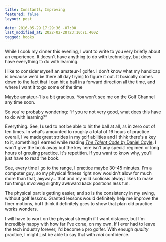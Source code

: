 ```yaml
---
title: Constantly Improving
featured: false
layout: post

date: 2016-05-29 17:29:36 -07:00
last_modified_at: 2022-02-28T23:10:21.400Z
tagged: books
---
```


While I cook my dinner this evening, I want to write to you very briefly about an experience. It doesn't have anything to do with technology, but does have everything to do with learning.

I like to consider myself an amateur-1 golfer. I don't know what my handicap is because we'd be there all day trying to figure it out. It basically comes down to the fact that I can hit a ball in a forward direction all the time, and where I want it to go some of the time.

Maybe amateur-1 is a bit gracious. You won't see me on the Golf Channel any time soon.

So you're probably wondering: “if you're not very good, what does this have to do with learning?”

Everything. See, I used to not be able to hit the ball at all, as in zero out of ten times. In what's amounted to roughly a total of 16 hours of practice overall, I've made great strides in my golf abilities and I think there's a key to it, something I learned while reading [_The Talent Code_ by Daniel Coyle](http://amzn.to/1U6knEB). I won't give the book away but the key here isn't any special regimen or long hours of greuling practice. It's repetition. If you want to know why, you'll just have to read the book.

See, every time I go to the range, I practice maybe 30-45 minutes. I'm a computer guy, so my physical fitness right now wouldn't allow for much more than that, anyway… that and my mild scoliosis always likes to make fun things involving slightly awkward back positions less fun.

The physical part is getting easier, and so is the consistency in my swing, without golf lessons. Granted lessons would definitely help me improve the finer motions, but I think it definitely goes to show that plain old practice works wonders.

I will have to work on the physical strength if I want distance, but I'm incredibly happy with how far I've come, on my own. If I ever had to leave the tech industry forever, I'd become a pro golfer. With enough _quality_ practice, I might just be able to say that with _real_ confidence.

